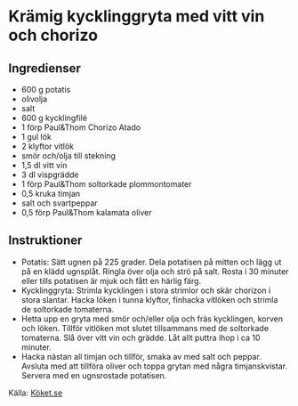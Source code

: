 # Krämig kycklinggryta med vitt vin och chorizo

## Ingredienser

* 600 g potatis
* olivolja
* salt
* 600 g kycklingfilé
* 1 förp Paul&amp;Thom Chorizo Atado
* 1  gul lök
* 2 klyftor vitlök
* smör och/olja till stekning
* 1,5 dl vitt vin
* 3 dl vispgrädde
* 1 förp Paul&amp;Thom soltorkade plommontomater
* 0,5 kruka timjan
* salt och svartpeppar
* 0,5 förp Paul&amp;Thom kalamata oliver

## Instruktioner

* Potatis: Sätt ugnen på 225 grader. Dela potatisen på mitten och lägg ut på en klädd ugnsplåt. Ringla över olja och strö på salt. Rosta i 30 minuter eller tills potatisen är mjuk och fått en härlig färg. 
* Kycklinggryta: Strimla kycklingen i stora strimlor och skär chorizon i stora slantar. Hacka löken i tunna klyftor, finhacka vitlöken och strimla de soltorkade tomaterna.
* Hetta upp en gryta med smör och/eller olja och fräs kycklingen, korven och löken. Tillför vitlöken mot slutet tillsammans med de soltorkade tomaterna. Slå över vitt vin och grädde. Låt allt puttra ihop i ca 10 minuter. 
* Hacka nästan all timjan och tillför, smaka av med salt och peppar. Avsluta med att tillföra oliver och toppa grytan med några timjanskvistar. Servera med en ugnsrostade potatisen.

Källa: [Köket.se](https://www.koket.se/kramig-kycklinggryta-med-vitt-vin-och-chorizo)